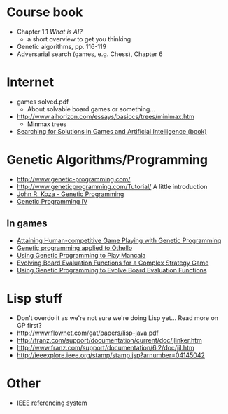 # Course book #
  * Chapter 1.1 _What is AI?_
    * a short overview to get you thinking
  * Genetic algorithms, pp. 116-119
  * Adversarial search (games, e.g. Chess), Chapter 6

# Internet #
  * games solved.pdf
    * About solvable board games or something...
  * http://www.aihorizon.com/essays/basiccs/trees/minimax.htm
    * Minmax trees
  * [Searching for Solutions in Games and Artificial Intelligence (book)](http://fragrieu.free.fr/SearchingForSolutions.pdf)

# Genetic Algorithms/Programming #
  * http://www.genetic-programming.com/
  * http://www.geneticprogramming.com/Tutorial/ A little introduction
  * [John R. Koza - Genetic Programming](http://books.google.com/books?id=Bhtxo60BV0EC)
  * [Genetic Programming IV](http://books.google.com/books?id=8oZMqhey2DoC)

## In games ##
  * [Attaining Human-competitive Game Playing with Genetic Programming](http://citeseerx.ist.psu.edu/viewdoc/download?doi=10.1.1.108.3070&rep=rep1&type=pdf)
  * [Genetic programming applied to Othello](http://portal.acm.org/citation.cfm?id=299771)
  * [Using Genetic Programming to Play Mancala](http://www.corngolem.com/john/gp/project.html)
  * [Evolving Board Evaluation Functions for a Complex Strategy Game](http://dspace.library.drexel.edu/bitstream/1860/18/1/anthony_thesis.pdf)
  * [Using Genetic Programming to Evolve Board Evaluation Functions](http://ieeexplore.ieee.org/stamp/stamp.jsp?tp=&arnumber=487479)

# Lisp stuff #
  * Don't overdo it as we're not sure we're doing Lisp yet... Read more on GP first?
  * http://www.flownet.com/gat/papers/lisp-java.pdf
  * http://franz.com/support/documentation/current/doc/jlinker.htm
  * http://www.franz.com/support/documentation/6.2/doc/jil.htm
  * http://ieeexplore.ieee.org/stamp/stamp.jsp?arnumber=04145042

# Other #
  * [IEEE referencing system](http://www.lib.monash.edu./tutorials/citing/ieee.html)